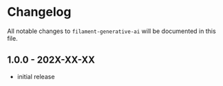 # Changelog

All notable changes to `filament-generative-ai` will be documented in this file.

## 1.0.0 - 202X-XX-XX

- initial release
